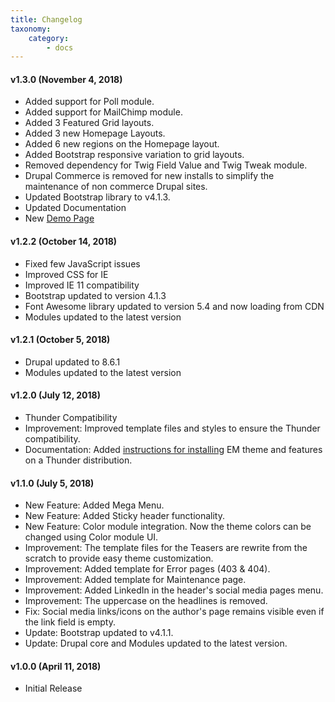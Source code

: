 ```yaml
---
title: Changelog
taxonomy:
    category:
        - docs
---
```


#### v1.3.0 (November 4, 2018)

- Added support for Poll module.
- Added support for MailChimp module.
- Added 3 Featured Grid layouts.
- Added 3 new Homepage Layouts.
- Added 6 new regions on the Homepage layout.
- Added Bootstrap responsive variation to grid layouts.
- Removed dependency for Twig Field Value and Twig Tweak module.
- Drupal Commerce is removed for new installs to simplify the maintenance of non commerce Drupal sites.
- Updated Bootstrap library to v4.1.3.
- Updated Documentation 
- New [Demo Page](https://em.pinkdexo.com/)

#### v1.2.2 (October 14, 2018)

- Fixed few JavaScript issues 
- Improved CSS for IE
- Improved IE 11 compatibility
- Bootstrap updated to version 4.1.3
- Font Awesome library updated to version 5.4 and now loading from CDN
- Modules updated to the latest version

#### v1.2.1 (October 5, 2018)

- Drupal updated to 8.6.1
- Modules updated to the latest version

#### v1.2.0 (July 12, 2018)

- Thunder Compatibility
- Improvement: Improved template files and styles to ensure the Thunder compatibility.
- Documentation: Added [instructions for installing](/using-with-thunder) EM theme and features on a Thunder distribution.

#### v1.1.0 (July 5, 2018)

- New Feature: Added Mega Menu.
- New Feature: Added Sticky header functionality.
- New Feature: Color module integration. Now the theme colors can be changed using Color module UI.
- Improvement: The template files for the Teasers are rewrite from the scratch to provide easy theme customization.
- Improvement: Added template for Error pages (403 & 404).
- Improvement: Added template for Maintenance page.
- Improvement: Added LinkedIn in the header's social media pages menu.
- Improvement: The uppercase on the headlines is removed.
- Fix: Social media links/icons on the author's page remains visible even if the link field is empty.
- Update: Bootstrap updated to v4.1.1.
- Update: Drupal core and Modules updated to the latest version.


#### v1.0.0 (April 11, 2018)

- Initial Release